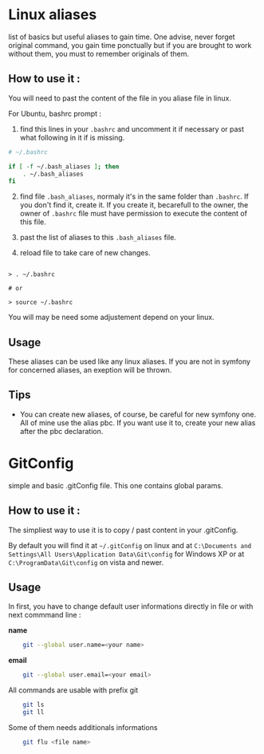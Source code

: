 Linux aliases
===========

list of basics but useful aliases to gain time.
One advise, never forget original command, you gain time ponctually but if you are brought to work without them, you must to remember originals of them.

How to use it :
------------

You will need to past the content of the file in you aliase file in linux.

For Ubuntu, bashrc prompt :

 1. find this lines in your `.bashrc` and uncomment it if necessary or past what following in it if is missing.

```bash
# ~/.bashrc

if [ -f ~/.bash_aliases ]; then
    . ~/.bash_aliases
fi
```

2. find file `.bash_aliases`, normaly it's in the same folder than `.bashrc`. If you don't find it, create it.
If you create it, becarefull to the owner, the owner of `.bashrc` file must have permission to execute the content of this file.

3. past the list of aliases to this `.bash_aliases` file.

4. reload file to take care of new changes.

```bahrc

> . ~/.bashrc

# or

> source ~/.bashrc

```

You will may be need some adjustement depend on your linux.

Usage 
-------------

These aliases can be used like any linux aliases.
If you are not in symfony for concerned aliases, an exeption will be thrown.

Tips 
-------------

* You can create new aliases, of course, be careful for new symfony one. All of mine use the alias pbc. If you want use it to, create your new alias after the pbc declaration.

GitConfig
===========

simple and basic .gitConfig file. This one contains global params.

How to use it :
------------

The simpliest way to use it is to copy / past content in your .gitConfig.

By default you will find it at `~/.gitConfig` on linux and at `C:\Documents and Settings\All Users\Application Data\Git\config` for Windows XP or at `C:\ProgramData\Git\config` on vista and newer.

Usage 
-------------

In first, you have to change default user informations directly in file or with next commmand line :

**name**
``` bash
    git --global user.name=<your name>
```

**email**
``` bash
    git --global user.email=<your email>
```

All commands are usable with prefix git

```bash
    git ls
    git ll
```

Some of them needs additionals informations

```bash
    git flu <file name>
```
